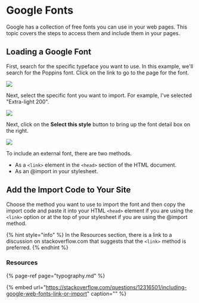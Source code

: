 # Google Fonts

Google has a collection of free fonts you can use in your web pages. This topic covers the steps to access them and include them in your pages.

## Loading a Google Font

First, search for the specific typeface you want to use. In this example, we'll search for the Poppins font. Click on the link to go to the page for the font.

![](https://raw.githubusercontent.com/intro-web-dev-master/images/main/search-google-poppins-font.PNG)

Next, select the specific font you want to import. For example, I've selected "Extra-light 200".

![](https://raw.githubusercontent.com/intro-web-dev-master/images/main/selected-font.png)

Next, click on the **Select this style** button to bring up the font detail box on the right. 

![](https://github.com/intro-web-dev-master/images/blob/main/selected-font-2.png?raw=true)

To include an external font, there are two methods. 

* As a `<link>` element in the `<head>` section of the HTML document.
* As an @import in your stylesheet.

## Add the Import Code to Your Site

Choose the method you want to use to import the font and then copy the import code and paste it into your HTML `<head>` element if you are using the `<link>` option or at the top of your stylesheet if you are using the @import method.

{% hint style="info" %}
In the Resources section, there is a link to a discussion on stackoverflow.com that suggests that the `<link>` method is preferred.
{% endhint %}

### Resources

{% page-ref page="typography.md" %}

{% embed url="https://stackoverflow.com/questions/12316501/including-google-web-fonts-link-or-import" caption="" %}

